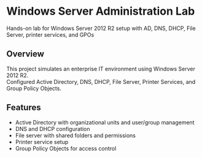 # Windows Server Administration Lab
Hands-on lab for Windows Server 2012 R2 setup with AD, DNS, DHCP, File Server, printer services, and GPOs


## Overview
This project simulates an enterprise IT environment using Windows Server 2012 R2.  
Configured Active Directory, DNS, DHCP, File Server, Printer Services, and Group Policy Objects.  


## Features
- Active Directory with organizational units and user/group management  
- DNS and DHCP configuration  
- File server with shared folders and permissions  
- Printer service setup  
- Group Policy Objects for access control  

